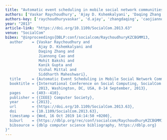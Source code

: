 ```yaml
---
title: "Automatic event scheduling in mobile social network communities"
authors: ['Vaskar Raychoudhury', 'Ajay D. Kshemkalyani', 'Daqing Zhang 0001', 'Jiannong Cao', 'Mohit Bakshi', 'Kanik Gupta', 'Vishal Mittal', 'Siddharth Maheshwari']
authors-key: ['raychoudhuryvaskar', 'd.ajay', 'zhangdaqing', 'caojiannong', 'bakshimohit', 'guptakanik', 'mittalvishal', 'maheshwarisiddharth']
year: "2013"
article-link: "https://doi.org/10.1109/SocialCom.2013.63"
venue: "SocialCom"
bibex: "@inproceedings{DBLP:conf/socialcom/RaychoudhuryKZCBGMM13,
  author    = {Vaskar Raychoudhury and
               Ajay D. Kshemkalyani and
               Daqing Zhang and
               Jiannong Cao and
               Mohit Bakshi and
               Kanik Gupta and
               Vishal Mittal and
               Siddharth Maheshwari},
  title     = {Automatic Event Scheduling in Mobile Social Network Communities},
  booktitle = {International Conference on Social Computing, SocialCom 2013, SocialCom/PASSAT/BigData/EconCom/BioMedCom
               2013, Washington, DC, USA, 8-14 September, 2013},
  pages     = {403--410},
  publisher = {{IEEE} Computer Society},
  year      = {2013},
  url       = {https://doi.org/10.1109/SocialCom.2013.63},
  doi       = {10.1109/SocialCom.2013.63},
  timestamp = {Wed, 16 Oct 2019 14:14:50 +0200},
  biburl    = {https://dblp.org/rec/conf/socialcom/RaychoudhuryKZCBGMM13.bib},
  bibsource = {dblp computer science bibliography, https://dblp.org}
}"
---
```

